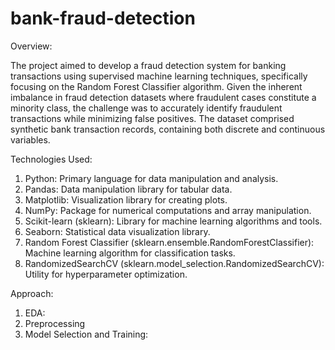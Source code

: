 # bank-fraud-detection

Overview:

The project aimed to develop a fraud detection system for banking transactions using supervised machine learning techniques, specifically focusing on the Random Forest Classifier algorithm. Given the inherent imbalance in fraud detection datasets where fraudulent cases constitute a minority class, the challenge was to accurately identify fraudulent transactions while minimizing false positives. The dataset comprised synthetic bank transaction records, containing both discrete and continuous variables. 

Technologies Used: 
1. Python: Primary language for data manipulation and analysis.
2. Pandas: Data manipulation library for tabular data.
3. Matplotlib: Visualization library for creating plots.
4. NumPy: Package for numerical computations and array manipulation.
5. Scikit-learn (sklearn): Library for machine learning algorithms and tools.
6. Seaborn: Statistical data visualization library.
7. Random Forest Classifier (sklearn.ensemble.RandomForestClassifier): Machine learning algorithm for classification tasks.
8. RandomizedSearchCV (sklearn.model_selection.RandomizedSearchCV): Utility for hyperparameter optimization.

Approach: 
1. EDA: 
2. Preprocessing 
3. Model Selection and Training: 